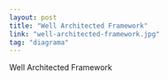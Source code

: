 ```yaml
---
layout: post
title: "Well Architected Framework"
link: "well-architected-framework.jpg"
tag: "diagrama"
---
```


Well Architected Framework

